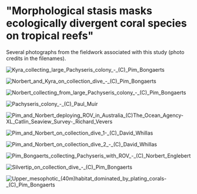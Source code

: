# "Morphological stasis masks ecologically divergent coral species on tropical reefs"

Several photographs from the fieldwork associated with this study (photo credits in the filenames).

![Kyra_collecting_large_Pachyseris_colony_-_(C)_Pim_Bongaerts](/Users/pbongaerts/Github/pachyseris/media/Kyra_collecting_large_Pachyseris_colony_-_(C)_Pim_Bongaerts.jpg)

![Norbert_and_Kyra_on_collection_dive_-_(C)_Pim_Bongaerts](/Users/pbongaerts/Github/pachyseris/media/Norbert_and_Kyra_on_collection_dive_-_(C)_Pim_Bongaerts.jpg)

![Norbert_collecting_from_large_Pachyseris_colony_-_(C)_Pim_Bongaerts](/Users/pbongaerts/Github/pachyseris/media/Norbert_collecting_from_large_Pachyseris_colony_-_(C)_Pim_Bongaerts.jpg)

![Pachyseris_colony_-_(C)_Paul_Muir](/Users/pbongaerts/Github/pachyseris/media/Pachyseris_colony_-_(C)_Paul_Muir.jpg)

![Pim_and_Norbert_deploying_ROV_in_Australia_(C)_The_Ocean_Agency_-_XL_Catlin_Seaview_Survey_-_Richard_Vevers](/Users/pbongaerts/Github/pachyseris/media/Pim_and_Norbert_deploying_ROV_in_Australia_(C)_The_Ocean_Agency_-_XL_Catlin_Seaview_Survey_-_Richard_Vevers.jpg)

![Pim_and_Norbert_on_collection_dive_1-_(C)_David_Whillas](/Users/pbongaerts/Github/pachyseris/media/Pim_and_Norbert_on_collection_dive_1-_(C)_David_Whillas.JPG)

![Pim_and_Norbert_on_collection_dive_2_-_(C)_David_Whillas](/Users/pbongaerts/Github/pachyseris/media/Pim_and_Norbert_on_collection_dive_2_-_(C)_David_Whillas.JPG)

![Pim_Bongaerts_collecting_Pachyseris_with_ROV_-_(C)_Norbert_Englebert](/Users/pbongaerts/Github/pachyseris/media/Pim_Bongaerts_collecting_Pachyseris_with_ROV_-_(C)_Norbert_Englebert.JPG)

![Silvertip_on_collection_dive_-_(C)_Pim_Bongaerts](/Users/pbongaerts/Github/pachyseris/media/Silvertip_on_collection_dive_-_(C)_Pim_Bongaerts.jpg)

![Upper_mesophotic_(40m)_habitat_dominated_by_plating_corals_-_(C)_Pim_Bongaerts](/Users/pbongaerts/Github/pachyseris/media/Upper_mesophotic_(40m)_habitat_dominated_by_plating_corals_-_(C)_Pim_Bongaerts.JPG)